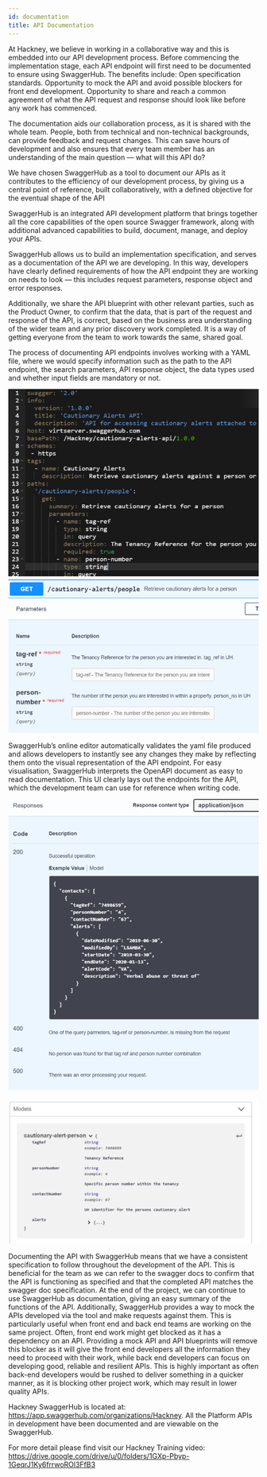 ```yaml
---
id: documentation
title: API Documentation
---
```


At Hackney, we believe in working in a collaborative way and this is embedded into our API development process. Before commencing the implementation stage, each API endpoint will first need to be documented to ensure using SwaggerHub. The benefits include:
Open specification standards.
Opportunity to mock the API and avoid possible blockers for front end development.
Opportunity to share and reach a common agreement of what the API request and response should look like before any work has commenced.

The documentation aids our collaboration process, as it is shared with the whole team. People, both from technical and non-technical backgrounds, can provide feedback and request changes. This can save hours of development and also ensures that every team member has an understanding of the main question — what will this API do?

We have chosen SwaggerHub as a tool to document our APIs as it contributes to the efficiency of our development process, by giving us a central point of reference, built collaboratively, with a defined objective for the eventual shape of the API


SwaggerHub is an integrated API development platform that brings together all the core capabilities of the open source Swagger framework, along with additional advanced capabilities to build, document, manage, and deploy your APIs.

SwaggerHub allows us to build an implementation specification, and serves as a documentation of the API we are developing. In this way, developers have clearly defined requirements of how the API endpoint they are working on needs to look — this includes request parameters, response object and error responses.

Additionally, we share the API blueprint with other relevant parties, such as the Product Owner, to confirm that the data, that is part of the request and response of the API, is correct, based on the business area understanding of the wider team and any prior discovery work completed. It is a way of getting everyone from the team to work towards the same, shared goal.

The process of documenting API endpoints involves working with a YAML file, where we would specify information such as the path to the API endpoint, the search parameters, API response object, the data types used and whether input fields are mandatory or not.


![alt text](./doc-images/screenshot1.png)
![alt text](./doc-images/screenshot2.png)

SwaggerHub’s online editor automatically validates the yaml file produced and allows developers to instantly see any changes they make by reflecting them onto the visual representation of the API endpoint. For easy visualisation, SwaggerHub interprets the OpenAPI document as easy to read documentation. This UI clearly lays out the endpoints for the API, which the development team can use for reference when writing code.

![alt text](./doc-images/screenshot3.png)

![alt text](./doc-images/screenshot4.png)


Documenting the API with SwaggerHub means that we have a consistent specification to follow throughout the development of the API. This is beneficial for the team as we can refer to the swagger docs to confirm that the API is functioning as specified and that the completed API matches the swagger doc specification. At the end of the project, we can continue to use SwaggerHub as documentation, giving an easy summary of the functions of the API.
Additionally, SwaggerHub provides a way to mock the APIs developed via the tool and make requests against them. This is particularly useful when front end and back end teams are working on the same project. Often, front end work might get blocked as it has a dependency on an API. Providing a mock API and API blueprints will remove this blocker as it will give the front end developers all the information they need to proceed with their work, while back end developers can focus on developing good, reliable and resilient APIs. This is highly important as often back-end developers would be rushed to deliver something in a quicker manner, as it is blocking other project work, which may result in lower quality APIs.

Hackney SwaggerHub is located at: https://app.swaggerhub.com/organizations/Hackney.   All the Platform APIs in development have been documented and are viewable on the SwaggerHub.

For more detail please find visit our Hackney Training video:
https://drive.google.com/drive/u/0/folders/1GXp-Pbyp-1GeqrJ1Ky6frrwoROl3FfB3
